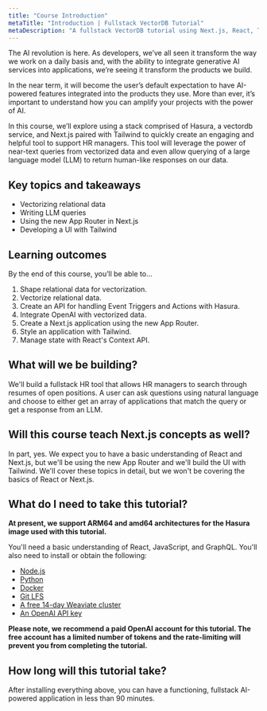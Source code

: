 ```yaml
---
title: "Course Introduction"
metaTitle: "Introduction | Fullstack VectorDB Tutorial"
metaDescription: "A fullstack VectorDB tutorial using Next.js, React, TypeScript, and Hasura"
---
```


The AI revolution is here. As developers, we’ve all seen it transform the way we work on a daily basis and, with the
ability to integrate generative AI services into applications, we’re seeing it transform the products we build.

In the near term, it will become the user’s default expectation to have AI-powered features integrated into the products
they use. More than ever, it’s important to understand how you can amplify your projects with the power of AI.

In this course, we’ll explore using a stack comprised of Hasura, a vectordb service, and Next.js paired with Tailwind to
quickly create an engaging and helpful tool to support HR managers. This tool will leverage the power of near-text
queries from vectorized data and even allow querying of a large language model (LLM) to return human-like responses on
our data.

## Key topics and takeaways

- Vectorizing relational data
- Writing LLM queries
- Using the new App Router in Next.js
- Developing a UI with Tailwind

## Learning outcomes

By the end of this course, you’ll be able to…

1. Shape relational data for vectorization.
2. Vectorize relational data.
3. Create an API for handling Event Triggers and Actions with Hasura.
4. Integrate OpenAI with vectorized data.
5. Create a Next.js application using the new App Router.
6. Style an application with Tailwind.
7. Manage state with React's Context API.

## What will we be building?

We'll build a fullstack HR tool that allows HR managers to search through resumes of open positions. A user can ask
questions using natural language and choose to either get an array of applications that match the query or get a
response from an LLM.

## Will this course teach Next.js concepts as well?

In part, yes. We expect you to have a basic understanding of React and Next.js, but we'll be using the new App Router
and we'll build the UI with Tailwind. We'll cover these topics in detail, but we won't be covering the basics of React
or Next.js.

## What do I need to take this tutorial?

**At present, we support ARM64 and amd64 architectures for the Hasura image used with this tutorial.**

You'll need a basic understanding of React, JavaScript, and GraphQL. You'll also need to install or obtain the
following:

- [Node.js](https://nodejs.org/en/download/)
- [Python](https://www.python.org/downloads/)
- [Docker](https://docs.docker.com/get-docker/)
- [Git LFS](https://git-lfs.github.com/)
- [A free 14-day Weaviate cluster](https://console.weaviate.cloud/)
- [An OpenAI API key](https://beta.openai.com/)

**Please note, we recommend a paid OpenAI account for this tutorial. The free account has a limited number of tokens and
the rate-limiting will prevent you from completing the tutorial.**

## How long will this tutorial take?

After installing everything above, you can have a functioning, fullstack AI-powered application in less than 90 minutes.
